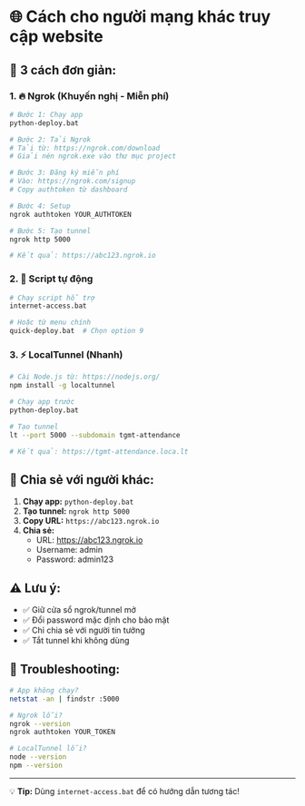 # 🌐 Cách cho người mạng khác truy cập website

## 🚀 3 cách đơn giản:

### 1. 🔥 Ngrok (Khuyến nghị - Miễn phí)

```bash
# Bước 1: Chạy app 
python-deploy.bat

# Bước 2: Tải Ngrok
# Tải từ: https://ngrok.com/download
# Giải nén ngrok.exe vào thư mục project

# Bước 3: Đăng ký miễn phí
# Vào: https://ngrok.com/signup
# Copy authtoken từ dashboard

# Bước 4: Setup
ngrok authtoken YOUR_AUTHTOKEN

# Bước 5: Tạo tunnel
ngrok http 5000

# Kết quả: https://abc123.ngrok.io
```

### 2. 🎯 Script tự động

```bash
# Chạy script hỗ trợ
internet-access.bat

# Hoặc từ menu chính
quick-deploy.bat  # Chọn option 9
```

### 3. ⚡ LocalTunnel (Nhanh)

```bash
# Cài Node.js từ: https://nodejs.org/
npm install -g localtunnel

# Chạy app trước
python-deploy.bat

# Tạo tunnel  
lt --port 5000 --subdomain tgmt-attendance

# Kết quả: https://tgmt-attendance.loca.lt
```

## 📱 Chia sẻ với người khác:

1. **Chạy app:** `python-deploy.bat`
2. **Tạo tunnel:** `ngrok http 5000`  
3. **Copy URL:** `https://abc123.ngrok.io`
4. **Chia sẻ:**
   - URL: https://abc123.ngrok.io
   - Username: admin
   - Password: admin123

## ⚠️ Lưu ý:

- ✅ Giữ cửa sổ ngrok/tunnel mở
- ✅ Đổi password mặc định cho bảo mật
- ✅ Chỉ chia sẻ với người tin tưởng
- ✅ Tắt tunnel khi không dùng

## 🔧 Troubleshooting:

```bash
# App không chạy?
netstat -an | findstr :5000

# Ngrok lỗi?
ngrok --version
ngrok authtoken YOUR_TOKEN

# LocalTunnel lỗi?
node --version
npm --version
```

---

💡 **Tip:** Dùng `internet-access.bat` để có hướng dẫn tương tác!
